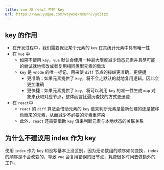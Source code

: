```yaml
---
title: vue 和 react 中的 key
url: https://www.yuque.com/wcywxq/mxunh7/ycltzx
---
```


<a name="LrRWN"></a>

## key 的作用

- 在开发过程中，我们需要保证某个元素的 `key` 在其统计元素中具有唯一性
- 在 `vue` 中
  - 如果不使用 `key`，`vue` 默认会使用一种最大限度减少动态元素并且尽可能的尝试就地修改或者复用相同类型元素的做法
  - `key` 是 `vnode` 的唯一标记，用来使 `diff` 节点的操纵更准确、更便捷
    - 更准确：如果元素提供了 `key`，将不会走默认的就地复用逻辑，因此会更加准确
    - 更快捷：如果元素提供了 `key`，将可以利用 `key` 的唯一性生成 `map` 对象来获取对应节点，整体而言比遍历查找的方式更迅速
- 在 `react`中
  - `react` 的 `diff` 算法会借助元素的 `key` 值来判断元素是最新创建的还是被移动而来的元素，从而减少不必要的元素重渲染
  - 此外，`react` 还需要借助 `key` 值来判断元素与本地状态的关联关系 <a name="GifFx"></a>

## 为什么不建议用 index 作为 key

使用 `index` 作为 `key` 和没写基本上没区别，因为无论数组的顺序如何变换，`index` 的顺序是不会改变的，导致 `vue` 会复用错误的旧节点，耗费很多时间去做额外的工作。
